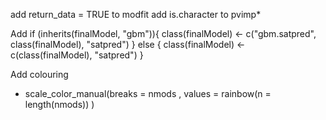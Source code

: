 add return_data = TRUE to modfit
add is.character to pvimp*

Add
if (inherits(finalModel, "gbm")){
	class(finalModel) <- c("gbm.satpred", class(finalModel), "satpred")
} else {
	class(finalModel) <- c(class(finalModel), "satpred")
}

Add colouring
+ scale_color_manual(breaks = nmods
	, values = rainbow(n = length(nmods))
)

